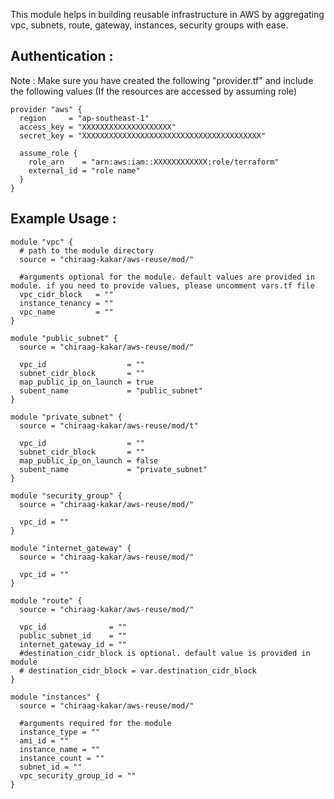 This module helps in building reusable infrastructure in AWS by aggregating vpc, subnets, route, gateway, instances, security groups with ease.

## Authentication : 

Note : Make sure you have created the following "provider.tf"  and include the following values (If the resources are accessed by assuming role)

```
provider "aws" {
  region     = "ap-southeast-1"
  access_key = "XXXXXXXXXXXXXXXXXXXX"
  secret_key = "XXXXXXXXXXXXXXXXXXXXXXXXXXXXXXXXXXXXXXXX"

  assume_role {
    role_arn    = "arn:aws:iam::XXXXXXXXXXXX:role/terraform"
    external_id = "role name"
  }
}
```

## Example Usage :


```
module "vpc" {
  # path to the module directory
  source = "chiraag-kakar/aws-reuse/mod/"

  #arguments optional for the module. default values are provided in module. if you need to provide values, please uncomment vars.tf file
  vpc_cidr_block   = ""
  instance_tenancy = ""
  vpc_name         = ""
}

module "public_subnet" {
  source = "chiraag-kakar/aws-reuse/mod/"

  vpc_id                  = ""
  subnet_cidr_block       = ""
  map_public_ip_on_launch = true
  subent_name             = "public_subnet"
}

module "private_subnet" {
  source = "chiraag-kakar/aws-reuse/mod/t"

  vpc_id                  = ""
  subnet_cidr_block       = ""
  map_public_ip_on_launch = false
  subent_name             = "private_subnet"
}

module "security_group" {
  source = "chiraag-kakar/aws-reuse/mod/"

  vpc_id = ""
}

module "internet_gateway" {
  source = "chiraag-kakar/aws-reuse/mod/"

  vpc_id = ""
}

module "route" {
  source = "chiraag-kakar/aws-reuse/mod/"

  vpc_id              = ""
  public_subnet_id    = ""
  internet_gateway_id = ""
  #destination_cidr_block is optional. default value is provided in module
  # destination_cidr_block = var.destination_cidr_block
}

module "instances" {
  source = "chiraag-kakar/aws-reuse/mod/"

  #arguments required for the module
  instance_type = ""
  ami_id = ""
  instance_name = ""
  instance_count = ""
  subnet_id = ""
  vpc_security_group_id = ""
}

```